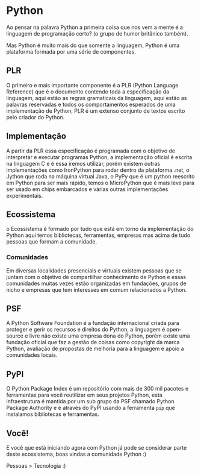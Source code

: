 # Python

Ao pensar na palavra Python a primeira coisa que nos vem a mente é a linguagem
de programação certo? (o grupo de humor britânico também).

Mas Python é muito mais do que somente a linguagem, Python é uma plataforma
formada por uma série de componentes.

## PLR

O primeiro e mais importante componente é a PLR (Python Language Reference) que
é o documento contendo toda a especificação da linguagem, aqui estão as regras
gramaticais da linguagem, aqui estão as palavras reservadas e todos os comportamentos
esperados de uma implementação de Python, PLR é um extenso conjunto de textos
escrito pelo criador do Python.

## Implementação

A partir da PLR essa especificação é programada com o objetivo de interpretar e
executar programas Python, a implementação oficial é escrita na linguagem C
e é essa iremos utilizar, porém existem outras implementações como IronPython para
rodar dentro da plataforma .net, o Jython que roda na máquina virtual Java,
o PyPy que é um python reescrito em Python para ser mais rápido, temos o 
MicroPython que é mais leve para ser usado em chips embarcados e várias outras
implementações experimentais.

## Ecossistema

o Ecossistema é formado por tudo que está em torno da implementação do Python
aqui temos bibliotecas, ferramentas, empresas mas acima de tudo pessoas que formam
a comunidade.

### Comunidades

Em diversas localidades presenciais e virtuais existem pessoas que se juntam
com o objetivo de compartilhar conhecimento de Python e essas comunidades
muitas vezes estão organizadas em fundações, grupos de nicho e empresas que
tem interesses em comum relacionados a Python.

## PSF

A Python Software Foundation é a fundação internacional criada para proteger
e gerir os recursos e direitos do Python, a linguagem é open-source e livre
não existe uma empresa dona do Python, porém existe uma fundação oficial
que faz a gestão de coisas como copyright da marca Python, avaliação de propostas
de melhoria para a linguagem e apoio a comunidades locais.

## PyPI

O Python Package Index é um repositório com mais de 300 mil pacotes e ferramentas
para você reutilizar em seus projetos Python, esta infraestrutura é mantida por
um sub grupo da PSF chamado Python Package Authority e é através do PyPI usando
a ferramenta `pip` que instalamos bibliotecas e ferramentas.


## Você!

E você que está iniciando agora com Python já pode se considerar parte deste 
ecossistema, boas vindas a comunidade Python :)

Pessoas > Tecnologia :)